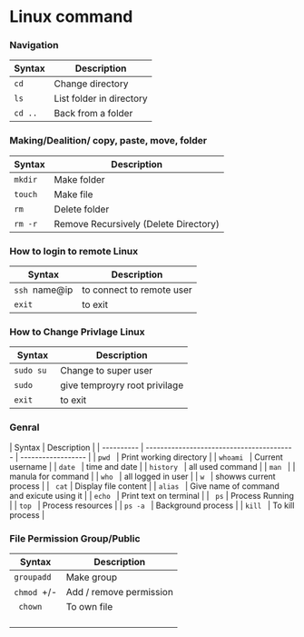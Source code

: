 # Linux command

### **Navigation**

| Syntax  | Description              |
| ------- | ------------------------ |
| `cd`    | Change directory         |
| `ls`    | List folder in directory |
| `cd ..` | Back from a folder       |

### **Making/Dealition/ copy, paste, move, folder**

| Syntax  | Description                           |
| ------- | ------------------------------------- |
| `mkdir` | Make folder                           |
| `touch` | Make file                             |
| `rm`    | Delete folder                         |
| `rm -r` | Remove Recursively (Delete Directory) |

### **How to login to remote Linux**

| Syntax        | Description               |
| ------------- | ------------------------- |
| `ssh `name@ip | to connect to remote user |
| `exit `       | to exit                   |

### **How to Change Privlage Linux**

| Syntax     | Description                   |
| ---------- | ----------------------------- |
| `sudo su ` | Change to super user          |
| `sudo `    | give temproyry root privilage |
| `exit`     | to exit                       |

### **Genral**

| Syntax     | Description                               |
| ---------- | ----------------------------------------- | ------------------ |
| `pwd `     | Print working directory                   |
| `whoami `  | Current username                          |
| `date `    | time and date                             |
| `history ` | all used command                          |
| `man `     |                                           | manula for command |
| `who `     | all logged in user                        |
| `w `       | showws current process                    |
| ` cat`     | Display file content                      |
| `alias `   | Give name of command and exicute using it |
| `echo `    | Print text on terminal                    |
| ` ps`      | Process Running                           |
| `top `     | Process resources                         |
| `ps -a `   | Background process                        |
| `kill `    | To kill process                           |

### **File Permission Group/Public**

| Syntax      | Description             |
| ----------- | ----------------------- |
| `groupadd ` | Make group              |
| `chmod `+/- | Add / remove permission |
| ` chown`    | To own file             |
| ` `         |                         |
